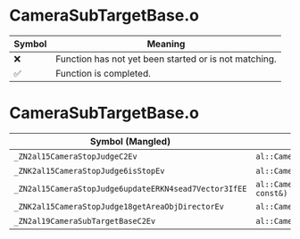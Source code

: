 # CameraSubTargetBase.o
| Symbol | Meaning 
| ------------- | ------------- 
| :x: | Function has not yet been started or is not matching. 
| :white_check_mark: | Function is completed. 


# CameraSubTargetBase.o
| Symbol (Mangled) | Symbol (Demangled) | Decompiled? |
| ------------- |  ------------- | ------------- |
| `_ZN2al15CameraStopJudgeC2Ev` | `al::CameraStopJudge::CameraStopJudge(void)` | :white_check_mark: |
| `_ZNK2al15CameraStopJudge6isStopEv` | `al::CameraStopJudge::isStop(void)const` | :white_check_mark: |
| `_ZN2al15CameraStopJudge6updateERKN4sead7Vector3IfEE` | `al::CameraStopJudge::update(sead::Vector3<float> const&)` | :white_check_mark: |
| `_ZNK2al15CameraStopJudge18getAreaObjDirectorEv` | `al::CameraStopJudge::getAreaObjDirector(void)const` | :white_check_mark: |
| `_ZN2al19CameraSubTargetBaseC2Ev` | `al::CameraSubTargetBase::CameraSubTargetBase(void)` | :white_check_mark: |
